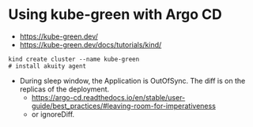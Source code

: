# Using kube-green with Argo CD

- https://kube-green.dev/
- https://kube-green.dev/docs/tutorials/kind/

```
kind create cluster --name kube-green
# install akuity agent
```

- During sleep window, the Application is OutOfSync. The diff is on the replicas of the deployment.
  - https://argo-cd.readthedocs.io/en/stable/user-guide/best_practices/#leaving-room-for-imperativeness
  - or ignoreDiff.
